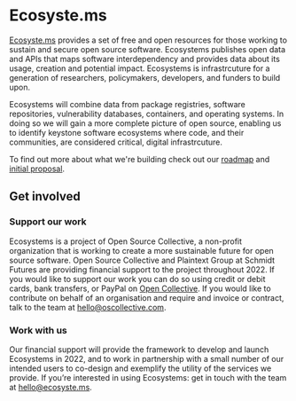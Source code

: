 # Ecosyste.ms
[Ecosyste.ms](http://Ecosyste.ms) provides a set of free and open resources for those working to sustain and secure open source software. Ecosystems publishes open data and APIs that maps software interdependency and provides data about its usage, creation and potential impact. Ecosystems is infrastrcuture for a generation of researchers, policymakers, developers, and funders to build upon.

Ecosystems will combine data from package registries, software repositories, vulnerability databases, containers, and operating systems. In doing so we will gain a more complete picture of open source, enabling us to identify keystone software ecosystems where code, and their communities, are considered critical, digital infrastrcuture. 

To find out more about what we're building check out our [roadmap](https://github.com/ecosyste-ms/roadmap) and [initial proposal](https://github.com/ecosyste-ms/.github/files/8799344/Ecosystems.Proposal.2.pdf). 

## Get involved

### Support our work
Ecosystems is a project of Open Source Collective, a non-profit organization that is working to create a more sustainable future for open source software. Open Source Collective and Plaintext Group at Schmidt Futures are providing financial support to the project throughout 2022. If you would like to support our work you can do so using credit or debit cards, bank transfers, or PayPal on [Open Collective](https://opencollective.com/ecosystems). If you would like to contribute on behalf of an organisation and require and invoice or contract, talk to the team at hello@oscollective.com.

### Work with us
Our financial support will provide the framework to develop and launch Ecosystems in 2022, and to work in partnership with a small number of our intended users to co-design and exemplify the utility of the services we provide. If you’re interested in using Ecosystems: get in touch with the team at hello@ecosyste.ms.
